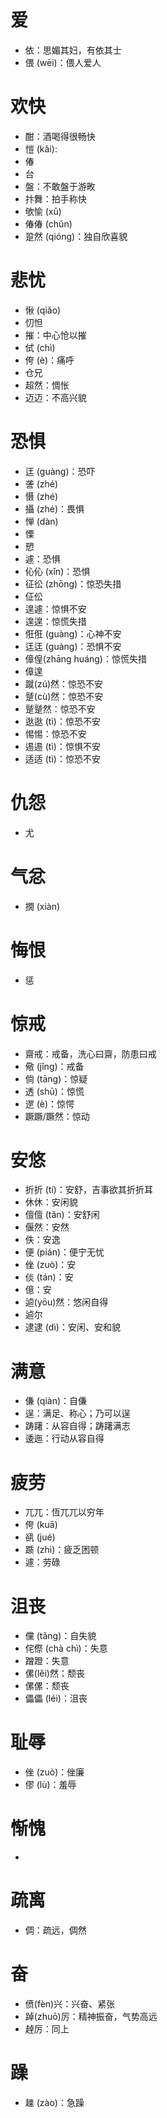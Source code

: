 # 爱
* 依：思媚其妇，有依其士
* 偎 (wēi)：偎人爱人
# 欢快
* 酣：酒喝得很畅快
* 愷 (kǎi):
* 偆
* 台
* 盤：不敢盤于游畋
* 抃舞：拍手称快
* 欨愉 (xū)
* 偆偆 (chǔn)
* 跫然 (qióng)：独自欣喜貌
# 悲忧
* 愀 (qiǎo)
* 忉怛
* 摧：中心怆以摧
* 侙 (chì)
* 侉 (è)：痛呼
* 仓兄
* 超然：惆怅
* 迈迈：不高兴貌
# 恐惧
* 迋 (guàng)：恐吓
* 詟 (zhé)
* 慑 (zhé)
* 攝 (zhé)：畏惧
* 惮 (dàn)
* 慄
* 愬
* 遽：恐惧
* 伈伈 (xǐn)：恐惧
* 征彸 (zhōng)：惊恐失措
* 佂伀
* 遑遽：惊惧不安
* 遑遑：惊慌失措
* 俇俇 (guàng)：心神不安
* 迋迋 (guàng)：恐惧不安
* 傽偟(zhāng huáng)：惊慌失措
* 傽遑
* 蹴(zú)然：惊恐不安
* 蹵(cù)然：惊恐不安
* 蹵蹵然：惊恐不安
* 逖逖 (tì)：惊恐不安
* 惕惕：惊恐不安
* 逷逷 (tì)：惊惧不安
* 适适 (tì)：惊恐不安

# 仇怨
* 尤

# 气忿
* 撊 (xiàn)
# 悔恨
* 惩

# 惊戒
* 齋戒：戒备，洗心曰齋，防患曰戒
* 儆 (jǐng)：戒备
* 倘 (tāng)：惊疑
* 透 (shū)：惊慌
* 遻 (è)：惊愕
* 蹶蹶/蹶然：惊动

# 安悠
* 折折 (tí)：安舒，吉事欲其折折耳
* 休休：安闲貌
* 儃儃 (tǎn)：安舒闲
* 偃然：安然
* 佚：安逸
* 便 (pián)：便宁无忧
* 侳 (zuò)：安
* 倓 (tán)：安
* 億：安
* 逌(yōu)然：悠闲自得
* 逌尔
* 逮逮 (dì)：安闲、安和貌


# 满意
* 傔 (qiàn)：自傔
* 逞：满足、称心；乃可以逞
* 踌躇：从容自得；踌躇满志
* 逶迤：行动从容自得

# 疲劳
* 兀兀：恆兀兀以穷年
* 侉 (kuā)
* 谻 (jué)
* 踬 (zhì)：疲乏困顿
* 遽：劳碌

# 沮丧
* 儻 (tǎng)：自失貌
* 侘傺 (chà chì)：失意
* 蹭蹬：失意
* 傫(lěi)然：颓丧
* 傫傫：颓丧
* 儡儡 (léi)：沮丧
# 耻辱
* 侳 (zuò)：侳廉
* 僇 (lù)：羞辱
# 惭愧
* 
# 疏离
* 倜：疏远，倜然
# 奋
* 偾(fèn)兴：兴奋、紧张
* 踔(zhuō)厉：精神振奋，气势高远
* 趠厉：同上
# 躁
* 趮 (zào)：急躁
